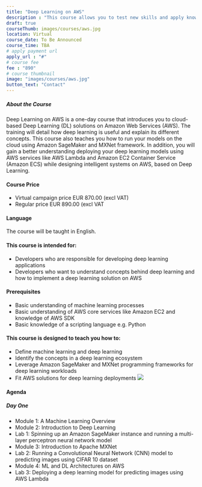 ```yaml
---
title: "Deep Learning on AWS"
description : "This course allows you to test new skills and apply knowledge to your working environment through a variety of practical exercises. This course will be delivered through a mix of instructor-led training (ILT) and hands-on labs"
draft: true
courseThumb: images/courses/aws.jpg
location: Virtual
course_date: To Be Announced
course_time: TBA
# apply payment url
apply_url : "#"
# course fee
fee : "890"
# course thumbnail
image: "images/courses/aws.jpg"
button_text: "Contact"
---
```


##### About the Course

Deep Learning on AWS is a one-day course that introduces you to cloud-based Deep Learning (DL) solutions on Amazon Web Services (AWS). The training will detail how deep learning is useful and explain its different concepts. This course also teaches you how to run your models on the cloud using Amazon SageMaker and MXNet framework. In addition, you will gain a better understanding deploying your deep learning models using AWS services like AWS Lambda and Amazon EC2 Container Service (Amazon ECS) while designing intelligent systems on AWS, based on Deep Learning.

#### Course Price 

* Virtual campaign price EUR 870.00 (excl VAT)
* Regular price EUR 890.00 (excl VAT

#### Language

The course will be taught in English.

#### This course is intended for:

* Developers who are responsible for developing deep learning applications
* Developers who want to understand concepts behind deep learning and how to implement a deep learning solution on AWS

#### Prerequisites

* Basic understanding of machine learning processes
* Basic understanding of AWS core services like Amazon EC2 and knowledge of AWS SDK
* Basic knowledge of a scripting language e.g. Python

#### This course is designed to teach you how to:

* Define machine learning and deep learning
* Identify the concepts in a deep learning ecosystem
* Leverage Amazon SageMaker and MXNet programming frameworks for deep learning workloads
* Fit AWS solutions for deep learning deployments
![](https://nordcloud.com/wp-content/uploads/2020/03/nordcloud_web_square-23-1.jpg#floatright)

#### Agenda

##### Day One

* Module 1: A Machine Learning Overview
* Module 2: Introduction to Deep Learning
* Lab 1: Spinning up an Amazon SageMaker instance and running a multi-layer perceptron neural network model
* Module 3: Introduction to Apache MXNet
* Lab 2: Running a Convolutional Neural Network (CNN) model to predicting images using CIFAR 10 dataset
* Module 4: ML and DL Architectures on AWS
* Lab 3: Deploying a deep learning model for predicting images using AWS Lambda